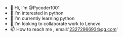 - 👋 Hi, I’m @Pycoder1001
- 👀 I’m interested in python
- 🌱 I’m currently learning python
- 💞️ I’m looking to collaborate work to Lenovo
- 📫 How to reach me , email:'2327296693@qq.com'

<!---
Pycoder1001/Pycoder1001 is a ✨ special ✨ repository because its `README.md` (this file) appears on your GitHub profile.
You can click the Preview link to take a look at your changes.
--->
